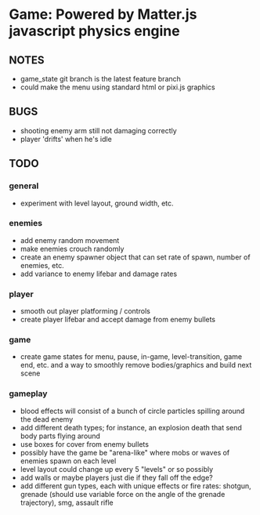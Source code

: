 # Game: Powered by Matter.js javascript physics engine

## NOTES
- game_state git branch is the latest feature branch
- could make the menu using standard html or pixi.js graphics

## BUGS
- shooting enemy arm still not damaging correctly
- player 'drifts' when he's idle

## TODO

### general
- experiment with level layout, ground width, etc.

### enemies
- add enemy random movement
- make enemies crouch randomly
- create an enemy spawner object that can set rate of spawn, number of enemies, etc.
- add variance to enemy lifebar and damage rates

### player
- smooth out player platforming / controls
- create player lifebar and accept damage from enemy bullets

### game
- create game states for menu, pause, in-game, level-transition, game end, etc. and a way to smoothly remove bodies/graphics and build next scene

### gameplay
- blood effects will consist of a bunch of circle particles spilling around the dead enemy
- add different death types; for instance, an explosion death that send body parts flying around
- use boxes for cover from enemy bullets
- possibly have the game be "arena-like" where mobs or waves of enemies spawn on each level
- level layout could change up every 5 "levels" or so possibly
- add walls or maybe players just die if they fall off the edge?
- add different gun types, each with unique effects or fire rates: shotgun, grenade (should use variable force on the angle of the grenade trajectory), smg, assault rifle
